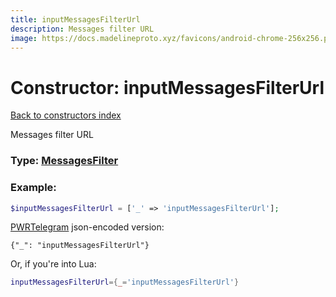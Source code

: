```yaml
---
title: inputMessagesFilterUrl
description: Messages filter URL
image: https://docs.madelineproto.xyz/favicons/android-chrome-256x256.png
---
```

# Constructor: inputMessagesFilterUrl  
[Back to constructors index](index.md)



Messages filter URL




### Type: [MessagesFilter](../types/MessagesFilter.md)


### Example:

```php
$inputMessagesFilterUrl = ['_' => 'inputMessagesFilterUrl'];
```  

[PWRTelegram](https://pwrtelegram.xyz) json-encoded version:

```
{"_": "inputMessagesFilterUrl"}
```


Or, if you're into Lua:

```lua
inputMessagesFilterUrl={_='inputMessagesFilterUrl'}

```


